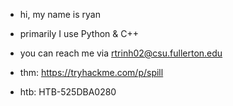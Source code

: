 * hi, my name is ryan
* primarily I use Python & C++
* you can reach me via rtrinh02@csu.fullerton.edu

* thm: https://tryhackme.com/p/spill
* htb: HTB-525DBA0280
